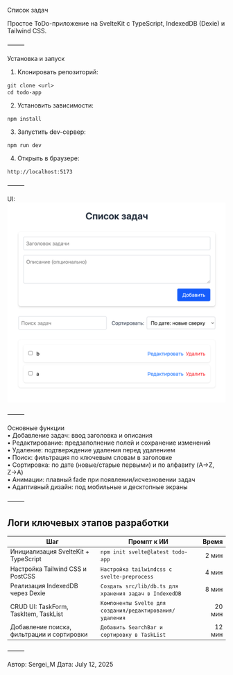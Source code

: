 Список задач

Простое ToDo-приложение на SvelteKit с TypeScript, IndexedDB (Dexie) и Tailwind CSS.

⸻

Установка и запуск

1.	Клонировать репозиторий:

```
git clone <url>
cd todo-app
```


2.	Установить зависимости:
````
npm install
````

3.	Запустить dev-сервер:
````
npm run dev
````

4.	Открыть в браузере:
````
http://localhost:5173
````


⸻

UI:
![Интерфейс приложения](static/screenshot.png)

⸻

Основные функции<br>
• Добавление задач: ввод заголовка и описания<br>
• Редактирование: предзаполнение полей и сохранение изменений<br>
• Удаление: подтверждение удаления перед удалением<br>
• Поиск: фильтрация по ключевым словам в заголовке<br>
• Сортировка: по дате (новые/старые первыми) и по алфавиту (A→Z, Z→A)<br>
• Анимации: плавный fade при появлении/исчезновении задач<br>
• Адаптивный дизайн: под мобильные и десктопные экраны<br>

⸻

## Логи ключевых этапов разработки

| Шаг                                         | Промпт к ИИ                                               | Время  |
|--------------------------------------------|-----------------------------------------------------------|-------:|
| Инициализация SvelteKit + TypeScript       | `npm init svelte@latest todo-app`                         | 2 мин  |
| Настройка Tailwind CSS и PostCSS           | `Настройка tailwindcss с svelte-preprocess`               | 4 мин  |
| Реализация IndexedDB через Dexie           | `Создать src/lib/db.ts для хранения задач в IndexedDB`    | 8 мин  |
| CRUD UI: TaskForm, TaskItem, TaskList      | `Компоненты Svelte для создания/редактирования/удаления`  | 20 мин |
| Добавление поиска, фильтрации и сортировки | `Добавить SearchBar и сортировку в TaskList`              | 12 мин |


⸻

Автор: Sergei_M
Дата: July 12, 2025